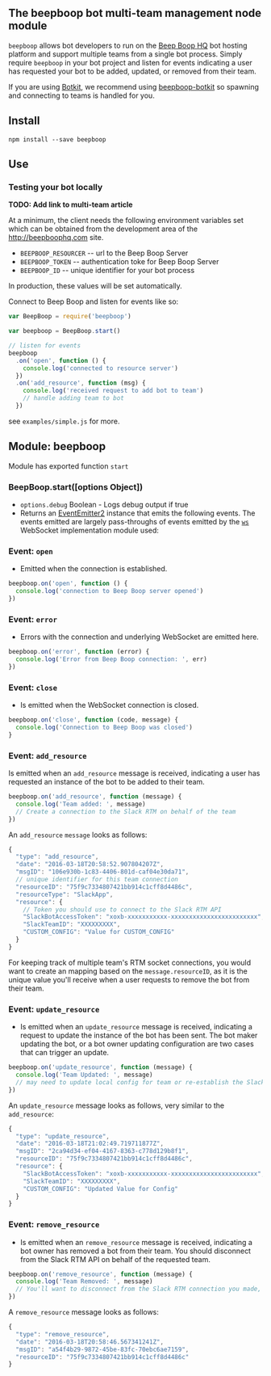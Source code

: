 ## The beepboop bot multi-team management node module

`beepboop` allows bot developers to run on the [Beep Boop HQ](https://beepboophq.com) bot hosting platform and support multiple teams from a single bot process. Simply require `beepboop` in your bot project and listen for events indicating a user has requested your bot to be added, updated, or removed from their team.

If you are using [Botkit](http://github.com/howdyai/botkit), we recommend using [beepboop-botkit](http://github.com/BeepBoopHQ/beepboop-botkit) so spawning and connecting to teams is handled for you.

## Install
`npm install --save beepboop`

## Use

### Testing your bot locally
**TODO: Add link to multi-team article**

At a minimum, the client needs the following environment variables set which can be obtained from the development area of the http://beepboophq.com site.

  * `BEEPBOOP_RESOURCER` -- url to the Beep Boop Server
  * `BEEPBOOP_TOKEN` -- authentication toke for Beep Boop Server
  * `BEEPBOOP_ID` -- unique identifier for your bot process

In production, these values will be set automatically.

Connect to Beep Boop and listen for events like so:


```javascript
var BeepBoop = require('beepboop')

var beepboop = BeepBoop.start()

// listen for events
beepboop
  .on('open', function () {
    console.log('connected to resource server')
  })
  .on('add_resource', function (msg) {
    console.log('received request to add bot to team')
    // handle adding team to bot
  })
```

see `examples/simple.js` for more.

## Module: beepboop

Module has exported function `start`

### BeepBoop.start([options Object])
* `options.debug` Boolean - Logs debug output if true
* Returns an [EventEmitter2](https://github.com/asyncly/EventEmitter2) instance that emits the following events.  The events emitted are largely pass-throughs of events emitted by the [`ws`](https://github.com/websockets/ws)  WebSocket implementation module used:

### Event: `open`
* Emitted when the connection is established.

```javascript
beepboop.on('open', function () { 
  console.log('connection to Beep Boop server opened')
})
```

### Event: `error`

* Errors with the connection and underlying WebSocket are emitted here.

```javascript
beepboop.on('error', function (error) { 
  console.log('Error from Beep Boop connection: ', err)
})
```

### Event: `close`

* Is emitted when the WebSocket connection is closed.

```javascript
beepboop.on('close', function (code, message) { 
  console.log('Connection to Beep Boop was closed')
}
```

### Event: `add_resource`

Is emitted when an `add_resource` message is received, indicating a user has requested an instance of the bot to be added to their team.

```javascript
beepboop.on('add_resource', function (message) { 
  console.log('Team added: ', message)
  // Create a connection to the Slack RTM on behalf of the team
})
```

An `add_resource` `message` looks as follows:

```javascript
{
  "type": "add_resource",
  "date": "2016-03-18T20:58:52.907804207Z",
  "msgID": "106e930b-1c83-4406-801d-caf04e30da71",
  // unique identifier for this team connection
  "resourceID": "75f9c7334807421bb914c1cff8d4486c",
  "resourceType": "SlackApp",
  "resource": {
    // Token you should use to connect to the Slack RTM API
    "SlackBotAccessToken": "xoxb-xxxxxxxxxxx-xxxxxxxxxxxxxxxxxxxxxxxx",
    "SlackTeamID": "XXXXXXXXX",
    "CUSTOM_CONFIG": "Value for CUSTOM_CONFIG"
  }
}
```

For keeping track of multiple team's RTM socket connections, you would want to create an mapping based on the `message.resourceID`, as it is the unique value you'll receive when a user requests to remove the bot from their team.


### Event: `update_resource`

* Is emitted when an `update_resource` message is received, indicating a request to update the instance of the bot has been sent. The bot maker updating the bot, or a bot owner updating configuration are two cases that can trigger an update.

```javascript
beepboop.on('update_resource', function (message) { 
  console.log('Team Updated: ', message)
  // may need to update local config for team or re-establish the Slack RTM connection
})
```

An `update_resource` message looks as follows, very similar to the `add_resource`:

```javascript
{
  "type": "update_resource",
  "date": "2016-03-18T21:02:49.719711877Z",
  "msgID": "2ca94d34-ef04-4167-8363-c778d129b8f1",
  "resourceID": "75f9c7334807421bb914c1cff8d4486c",
  "resource": {
    "SlackBotAccessToken": "xoxb-xxxxxxxxxxx-xxxxxxxxxxxxxxxxxxxxxxxx",
    "SlackTeamID": "XXXXXXXXX",
    "CUSTOM_CONFIG": "Updated Value for Config"
  }
}
```

### Event: `remove_resource`

* Is emitted when an `remove_resource` message is received, indicating a bot owner has removed a bot from their team.  You should disconnect from the Slack RTM API on behalf of the requested team.

```javascript
beepboop.on('remove_resource', function (message) { 
  console.log('Team Removed: ', message)
  // You'll want to disconnect from the Slack RTM connection you made, and perform any cleanup needed
})
```

A `remove_resource` message looks as follows:

```javascript
{
  "type": "remove_resource",
  "date": "2016-03-18T20:58:46.567341241Z",
  "msgID": "a54f4b29-9872-45be-83fc-70ebc6ae7159",
  "resourceID": "75f9c7334807421bb914c1cff8d4486c"
}
```

